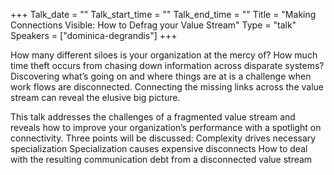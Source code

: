 +++
Talk_date = ""
Talk_start_time = ""
Talk_end_time = ""
Title = "Making Connections Visible: How to Defrag your Value Stream"
Type = "talk"
Speakers = ["dominica-degrandis"]
+++

How many different siloes is your organization at the mercy of? How much time theft occurs from chasing down information across disparate systems? Discovering what’s going on and where things are at is a challenge when work flows are disconnected. Connecting the missing links across the value stream can reveal the elusive big picture.

This talk addresses the challenges of a fragmented value stream and reveals how to improve your organization’s performance with a spotlight on connectivity. Three points will be discussed: Complexity drives necessary specialization Specialization causes expensive disconnects How to deal with the resulting communication debt from a disconnected value stream
